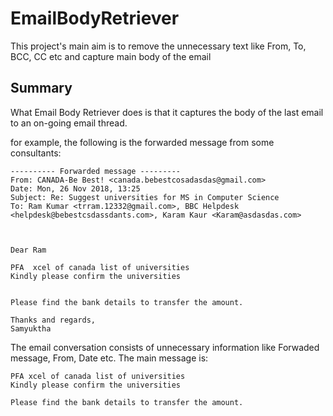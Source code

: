 # EmailBodyRetriever
This project's main aim is to remove the unnecessary text like From, To, BCC, CC etc and capture main body of the email
## Summary
What Email Body Retriever does is that it captures the body of the last email to an on-going email thread.

for example, the following is the forwarded message from some consultants:
```
---------- Forwarded message ---------
From: CANADA-Be Best! <canada.bebestcosadasdas@gmail.com>
Date: Mon, 26 Nov 2018, 13:25
Subject: Re: Suggest universities for MS in Computer Science
To: Ram Kumar <trram.12332@gmail.com>, BBC Helpdesk <helpdesk@bebestcsdassdants.com>, Karam Kaur <Karam@asdasdas.com>



Dear Ram

PFA  xcel of canada list of universities
Kindly please confirm the universities


Please find the bank details to transfer the amount.

Thanks and regards,
Samyuktha
```
The email conversation consists of unnecessary information like Forwaded message, From, Date etc. The main message is:
```
PFA xcel of canada list of universities
Kindly please confirm the universities

Please find the bank details to transfer the amount.

```

